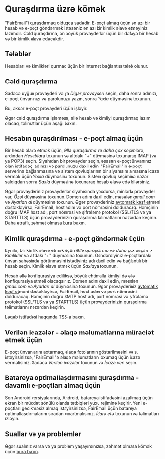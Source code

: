 # Quraşdırma üzrə kömək

"FairEmail"i quraşdırmaq olduqca sadədir. E-poçt almaq üçün ən azı bir hesab və e-poçt göndərmək istəsəniz ən azı bir kimlik əlavə etməyiniz lazımdır. Cəld quraşdırma, ən böyük provayderlər üçün bir dəfəyə bir hesab və bir kimlik əlavə edəcəkdir.

## Tələblər

Hesabları və kimlikləri qurmaq üçün bir internet bağlantısı tələb olunur.

## Cəld quraşdırma

Sadəcə uyğun provayderi və ya *Digər provayderi* seçin, daha sonra adınızı, e-poçt ünvanınızı və parolunuzu yazın, sonra *Yoxla* düyməsinə toxunun.

Bu, əksər e-poçt provayderi üçün işləyir.

Əgər cəld quraşdırma işləməsə, əllə hesab və kimliyi quraşdırmaq lazım olacaq, təlimatlar üçün aşağı baxın.

## Hesabın quraşdırılması - e-poçt almaq üçün

Bir hesab əlavə etmək üçün, *Əllə quraşdırma və daha çox seçim*lərə, ardından *Hesablar*a toxunun və altdakı "+" düyməsinə toxunaraq IMAP (və ya POP3) seçin. Siyahıdan bir provayder seçin, əsasən e-poçt ünvanınız olan istifadəçi adınızı və parolunuzu daxil edin. "FairEmail"in e-poçt serverinə bağlanmasına və sistem qovluqlarının bir siyahısını almasına icazə vermək üçün *Yoxla* düyməsinə toxunun. Sistem qovluq seçiminə nəzər saldıqdan sonra *Saxla* düyməsinə toxunaraq hesab əlavə edə bilərsiniz.

Əgər provayderiniz provayderlər siyahısında yoxdursa, minlərlə provayder var, *Özəl* düyməsinə toxunun. Domen adını daxil edin, məsələn *gmail.com* və *Ayarları al* düyməsinə toxunun. Əgər provayderiniz [avtomatik kəşf et](https://tools.ietf.org/html/rfc6186)məni dəstəkləyirsə, FairEmail, host adını və port nömrəsini dolduracaq. Həmçinin doğru IMAP host adı, port nömrəsi və şifrələmə protokol (SSL/TLS və ya STARTTLS) üçün provayderinizin quraşdırma təlimatlarını nəzərdən keçirin. Daha ətraflı, zəhmət olmasa [bura](https://github.com/M66B/FairEmail/blob/master/FAQ.md#authorizing-accounts) baxın.

## Kimlik quraşdırma - e-poçt göndərmək üçün

Eynilə, bir kimlik əlavə etmək üçün *Əllə quraşdırma və daha çox seçim* > *Kimliklər* və altdakı "+" düyməsinə toxunun. Göndərdiyiniz e-poçtlardakı ünvan sahəsində görünməsini istədiyiniz adı daxil edin və bağlantılı bir hesab seçin. Kimlik əlavə etmək üçün *Saxla*ya toxunun.

Hesab əllə konfiqurasiya edilibsə, böyük ehtimalla kimliyi də əllə konfiqurasiya etməli olacaqsınız. Domen adını daxil edin, məsələn *gmail.com* və *Ayarları al* düyməsinə toxunun. Əgər provayderiniz [avtomatik kəşf et](https://tools.ietf.org/html/rfc6186)məni dəstəkləyirsə, FairEmail, host adını və port nömrəsini dolduracaq. Həmçinin doğru SMTP host adı, port nömrəsi və şifrələmə protokol (SSL/TLS və ya STARTTLS) üçün provayderinizin quraşdırma təlimatlarını nəzərdən keçirin.

Ləqəb istifadəsi haqqında [TSS](https://github.com/M66B/FairEmail/blob/master/FAQ.md#FAQ9)-a baxın.

## Verilən icazələr - əlaqə məlumatlarına müraciət etmək üçün

E-poçt ünvanlarını axtarmaq, əlaqə fotolarının göstərilməsini və s. istəyirsinizsə, "FairEmail"ə əlaqə məlumatlarını oxumaq üçün icazə verməlisiniz. Sadəcə *Verilən icazələr* toxunun və *İcazə ver*i seçin.

## Batareya optimallaşdırmasını quraşdırma - davamlı e-poçtları almaq üçün

Son Android versiyalarında, Android, batareya istifadəsini azaltmaq üçün ekran bir müddət sönülü olanda tətbiqləri yuxu rejiminə keçirir. Yeni e-poçtları gecikməsiz almaq istəyirsinizsə, FairEmail üçün batareya optimallaşdırmalarını sıradan çıxartmalısınız. *İdarə et*ə toxunun və təlimatları izləyin.

## Suallar və ya problemlər

Əgər sualınız varsa və ya problem yaşayırsınızsa, zəhmət olmasa kömək üçün [bura baxın](https://github.com/M66B/FairEmail/blob/master/FAQ.md).